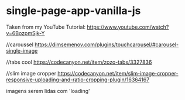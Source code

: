 # single-page-app-vanilla-js

Taken from my YouTube Tutorial:
https://www.youtube.com/watch?v=6BozpmSjk-Y


//caroussel
https://dimsemenov.com/plugins/touchcarousel/#carousel-single-image

//tabs cool
https://codecanyon.net/item/zozo-tabs/3327836

//slim image cropper
https://codecanyon.net/item/slim-image-cropper-responsive-uploading-and-ratio-cropping-plugin/16364167 



imagens serem lidas com 'loading'
